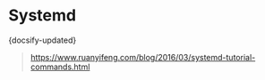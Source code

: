 #  Systemd
{docsify-updated}

> https://www.ruanyifeng.com/blog/2016/03/systemd-tutorial-commands.html

